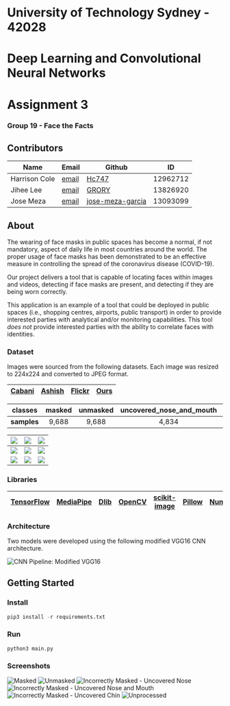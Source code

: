 # University of Technology Sydney - 42028
# Deep Learning and Convolutional Neural Networks
# Assignment 3
### Group 19 - Face the Facts

## Contributors
| Name | Email | Github | ID |
| ---- | ----- | ------ | ---------- |
| Harrison Cole | [email](mailto:harrisoncole05@gmail.com) | [Hc747](https://github.com/Hc747) | 12962712 |
| Jihee Lee | [email](mailto:ruaglzzz@gmail.com) | [GRORY](https://github.com/GRORY) | 13826920 |
| Jose Meza | [email](mailto:josemezag@gmail.com) | [jose-meza-garcia](https://github.com/jose-meza-garcia) | 13093099 |

## About
The wearing of face masks in public spaces has become a normal, if not mandatory, aspect of daily life in most countries around the world.
The proper usage of face masks has been demonstrated to be an effective measure in controlling the spread of the coronavirus disease (COVID-19).

Our project delivers a tool that is capable of locating faces within images and videos, detecting if face masks are present, and detecting if they are being worn correctly.

This application is an example of a tool that could be deployed in public spaces (i.e., shopping centres, airports, public transport) in order to provide interested parties with analytical and/or monitoring capabilities.
This tool _does not_ provide interested parties with the ability to correlate faces with identities.

### Dataset
Images were sourced from the following datasets. Each image was resized to 224x224 and converted to JPEG format.

| [Cabani](https://github.com/cabani/MaskedFace-Net) | [Ashish](https://www.kaggle.com/ashishjangra27/face-mask-12k-images-dataset) | [Flickr](https://github.com/NVlabs/ffhq-dataset) | [Ours](https://drive.google.com/file/d/12bTpo7NAdT7dIIPG2P8Atw3c10HtYzfa/view?usp=sharing) |
| -------------------------------------------------- | ---------------------------------------------------------------------------- | ------------------------------------------------ | ------------------------------------------------------------------------------------------ |

| classes | masked | unmasked | uncovered_nose_and_mouth | uncovered_nose | uncovered_chin |
| ------- | :----: | :------: | :----------------------: | :------------: | :------------: |
| **samples** | 9,688 | 9,688 | 4,834 | 4,834 | 4,834 |

| ![](./docs/examples/1.jpg) | ![](./docs/examples/2.jpg) | ![](./docs/examples/3.jpg) |
| ---------------------------| ---------------------------| ---------------------------|
| ![](./docs/examples/4.jpg) | ![](./docs/examples/5.jpg) | ![](./docs/examples/6.jpg) |
| ![](./docs/examples/7.jpg) | ![](./docs/examples/8.jpg) | ![](./docs/examples/9.jpg) |

### Libraries
| [TensorFlow](https://github.com/tensorflow/tensorflow) | [MediaPipe](https://github.com/google/mediapipe) | [Dlib](https://github.com/davisking/dlib) | [OpenCV](https://github.com/opencv/opencv) | [scikit-image](https://scikit-image.org/) | [Pillow](https://python-pillow.org/) | [NumPy](https://numpy.org/) | [Tkinter](https://docs.python.org/3/library/tkinter.html) |
| ------------------------------------------------------ | ------------------------------------------------ | ----------------------------------------- | ------------------------------------------ | ----------------------------------------- | ------------------------------------ | --------------------------- | --------------------------------------------------------- |

### Architecture
Two models were developed using the following modified VGG16 CNN architecture.

![CNN Pipeline: Modified VGG16](docs/architecture/architecture.png)

## Getting Started
### Install
```python
pip3 install -r requirements.txt
```

### Run
```shell
python3 main.py
```

### Screenshots
![Masked](docs/app/masked-complex.jpg)
![Unmasked](docs/app/unmasked.jpg)
![Incorrectly Masked - Uncovered Nose](docs/app/masked-uncovered-nose.jpg)
![Incorrectly Masked - Uncovered Nose and Mouth](docs/app/masked-uncovered-nose-and-mouth.jpg)
![Incorrectly Masked - Uncovered Chin](docs/app/masked-uncovered-chin.jpg)
![Unprocessed](docs/app/masked-raw.jpg)
